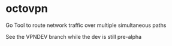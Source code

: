# octovpn
Go Tool to route network traffic over multiple simultaneous paths

See the VPNDEV branch while the dev is still pre-alpha
